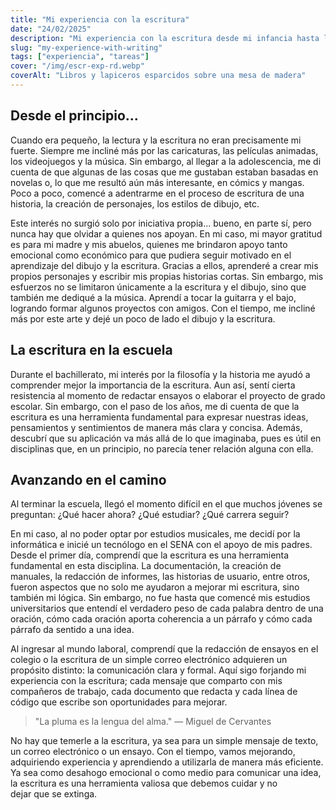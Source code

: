 ```yaml
---
title: "Mi experiencia con la escritura"
date: "24/02/2025"
description: "Mi experiencia con la escritura desde mi infancia hasta la actualidad."
slug: "my-experience-with-writing"
tags: ["experiencia", "tareas"]
cover: "/img/escr-exp-rd.webp"
coverAlt: "Libros y lapiceros esparcidos sobre una mesa de madera"
---
```

## Desde el principio...
Cuando era pequeño, la lectura y la escritura no eran precisamente mi fuerte. Siempre me incliné más por las caricaturas, las películas animadas, los videojuegos y la música. Sin embargo, al llegar a la adolescencia, me di cuenta de que algunas de las cosas que me gustaban estaban basadas en novelas o, lo que me resultó aún más interesante, en cómics y mangas. Poco a poco, comencé a adentrarme en el proceso de escritura de una historia, la creación de personajes, los estilos de dibujo, etc.

Este interés no surgió solo por iniciativa propia... bueno, en parte sí, pero nunca hay que olvidar a quienes nos apoyan. En mi caso, mi mayor gratitud es para mi madre y mis abuelos, quienes me brindaron apoyo tanto emocional como económico para que pudiera seguir motivado en el aprendizaje del dibujo y la escritura. Gracias a ellos, aprenderé a crear mis propios personajes y escribir mis propias historias cortas. Sin embargo, mis esfuerzos no se limitaron únicamente a la escritura y el dibujo, sino que también me dediqué a la música. Aprendí a tocar la guitarra y el bajo, logrando formar algunos proyectos con amigos. Con el tiempo, me incliné más por este arte y dejé un poco de lado el dibujo y la escritura.

## La escritura en la escuela
Durante el bachillerato, mi interés por la filosofía y la historia me ayudó a comprender mejor la importancia de la escritura. Aun así, sentí cierta resistencia al momento de redactar ensayos o elaborar el proyecto de grado escolar. Sin embargo, con el paso de los años, me di cuenta de que la escritura es una herramienta fundamental para expresar nuestras ideas, pensamientos y sentimientos de manera más clara y concisa. Además, descubrí que su aplicación va más allá de lo que imaginaba, pues es útil en disciplinas que, en un principio, no parecía tener relación alguna con ella.

## Avanzando en el camino
Al terminar la escuela, llegó el momento difícil en el que muchos jóvenes se preguntan: ¿Qué hacer ahora? ¿Qué estudiar? ¿Qué carrera seguir?

En mi caso, al no poder optar por estudios musicales, me decidí por la informática e inicié un tecnólogo en el SENA con el apoyo de mis padres. Desde el primer día, comprendí que la escritura es una herramienta fundamental en esta disciplina. La documentación, la creación de manuales, la redacción de informes, las historias de usuario, entre otros, fueron aspectos que no solo me ayudaron a mejorar mi escritura, sino también mi lógica. Sin embargo, no fue hasta que comencé mis estudios universitarios que entendí el verdadero peso de cada palabra dentro de una oración, cómo cada oración aporta coherencia a un párrafo y cómo cada párrafo da sentido a una idea.

Al ingresar al mundo laboral, comprendí que la redacción de ensayos en el colegio o la escritura de un simple correo electrónico adquieren un propósito distinto: la comunicación clara y formal. Aquí sigo forjando mi experiencia con la escritura; cada mensaje que comparto con mis compañeros de trabajo, cada documento que redacta y cada línea de código que escribe son oportunidades para mejorar.

> "La pluma es la lengua del alma." — Miguel de Cervantes 

No hay que temerle a la escritura, ya sea para un simple mensaje de texto, un correo electrónico o un ensayo. Con el tiempo, vamos mejorando, adquiriendo experiencia y aprendiendo a utilizarla de manera más eficiente. Ya sea como desahogo emocional o como medio para comunicar una idea, la escritura es una herramienta valiosa que debemos cuidar y no dejar que se extinga.